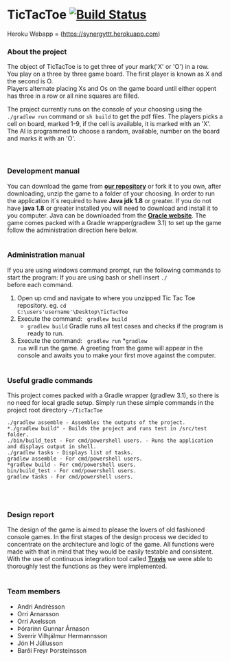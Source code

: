 # TicTacToe [![Build Status](https://travis-ci.com/OArnarsson/TDD-TicTacToe.svg?token=cXTkx6Qw1Hk5t2yqmrmW&branch=master)](https://travis-ci.com/OArnarsson/TDD-TicTacToe)
Heroku Webapp = (https://synergyttt.herokuapp.com)
### About the project
The object of TicTacToe is to get three of your mark('X' or 'O') in a row.  
You play on a three by three game board. The first player is known as X and the second is O.  
Players alternate placing Xs and Os on the game board until either oppent has three in a row or all nine squares are filled.  

The project currently runs on the console of your choosing using the <code>./gradlew run</code> command 
or <code>sh build</code> to get the pdf files.
The players picks a cell on board, marked 1-9, if the cell is available, it is marked with an 'X'.  
The AI is programmed to choose a random, available, number on the board and marks it with an 'O'.  
<br><br>

### Development manual
You can download the game from [**our repository**](https://github.com/OArnarsson/TicTacToe) or fork it to you own, after downloading, unzip the game to a folder of your choosing. 
In order to run the application it´s required to have **Java jdk 1.8** or greater. If you do not have **java 1.8** or greater installed you will need to download and install it to you computer. Java can be downloaded from the [**Oracle website**](http://www.oracle.com/technetwork/java/javase/downloads/jdk8-downloads-2133151.html). 
The game comes packed with a Gradle wrapper(gradlew 3.1) to set up the game follow the administration direction here below.
<br><br>

### Administration manual
If you are using windows command prompt, run the following commands to start the program: If you are using bash or shell insert <code>./   </code> before each command.
1. Open up cmd and navigate to where you unzipped Tic Tac Toe repository. eg. <code>cd  C:\users\'username'\Desktop\TicTacToe</code>
2. Execute the command: <code> gradlew build</code>
    * <code>gradlew build</code> Gradle runs all test cases and checks if the program is ready to run.
3. Execute the command: <code> gradlew run</code>
    *<code>gradlew run</code> will run the game. A greeting from the game will appear in the console and awaits you to make your first move against the computer.
<br><br>

### Useful gradle commands
This project comes packed with a Gradle wrapper (gradlew 3.1), so there is no need for local gradle setup.
Simply run these simple commands in the project root directory <code>~/TicTacToe</code>
~~~~
./gradlew assemble - Assembles the outputs of the project.
*./gradlew build" - Builds the project and runs test in /src/test folder.
./bin/build_test - For cmd/powershell users. - Runs the application and displays output in shell.
./gradlew tasks - Displays list of tasks.
gradlew assemble - For cmd/powershell users.
*gradlew build - For cmd/powershell users.
bin/build_test - For cmd/powershell users.
gradlew tasks - For cmd/powershell users.
~~~~
<br><br>

### Design report
The design of the game is aimed to please the lovers of old fashioned console games.
In the first stages of the design process we decided to concentrate on the architecture and logic of the game. All functions were made with that in mind that they would be easily testable and consistent. With the use of continuous integration tool called [**Travis**](https://travis-ci.org/) we were able to thoroughly test the functions as they were implemented.
<br><br>

### Team members
- Andri Andrésson 
- Orri Arnarsson
- Orri Axelsson
- Þórarinn Gunnar Árnason
- Sverrir Vilhjálmur Hermannsson
- Jón H Júlíusson
- Barði Freyr Þorsteinsson

